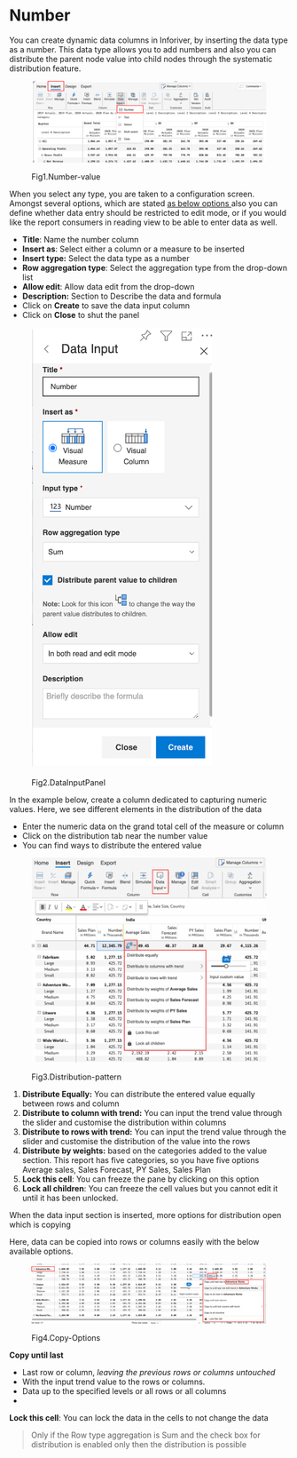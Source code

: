 # Number

You can create dynamic data columns in Inforiver, by inserting the data type as a number. This data type allows you to add numbers and also you can distribute the parent node value into child nodes through the systematic distribution feature.

<figure><img src="../../../.gitbook/assets/image (7) (1).png" alt=""><figcaption><p>Fig1.Number-value</p></figcaption></figure>

When you select any type, you are taken to a configuration screen. Amongst several options, which are stated [as below options ](./)[ ](./)also you can define whether data entry should be restricted to edit mode, or if you would like the report consumers in reading view to be able to enter data as well.&#x20;

* **Title**: Name the number column
* **Insert as**: Select either a column or a measure to be inserted
* **Insert type:** Select the data type as a number
* **Row aggregation type**: Select the aggregation type from the drop-down list
* **Allow edit**: Allow data edit from the drop-down
* **Description:** Section to Describe the data and formula
* Click on **Create** to save the data input column
* Click on **Close** to shut the panel&#x20;

<figure><img src="../../../.gitbook/assets/image (11).png" alt=""><figcaption><p>Fig2.DataInputPanel</p></figcaption></figure>

In the example below, create a column dedicated to capturing numeric values. Here, we see different elements in the distribution of the data

* Enter the numeric data on the grand total cell of the measure or column&#x20;
* Click on the distribution tab near the number value
* You can find ways to distribute the entered value

<figure><img src="../../../.gitbook/assets/image (8) (1).png" alt=""><figcaption><p>Fig3.Distribution-pattern</p></figcaption></figure>

1. **Distribute Equally:** You can distribute the entered value equally between rows and column
2. **Distribute to column with trend:** You can input the trend value through the slider and customise the distribution within columns
3. &#x20;**Distribute to rows with trend:** You can input the trend value through the slider and customise the distribution of the value into the rows
4. **Distribute by weights:** based on the categories added to the value section. This report has five categories, so you have five options Average sales, Sales Forecast, PY Sales, Sales Plan
5. **Lock this cell**: You can freeze the pane by clicking on this option
6. **Lock all children**: You can freeze the cell values but you cannot edit it until it has been unlocked.

When the data input section is inserted, more options for distribution open which is copying&#x20;

Here, data can be copied into rows or columns easily with the below available options.&#x20;

<figure><img src="../../../.gitbook/assets/image (4).png" alt=""><figcaption><p>Fig4.Copy-Options</p></figcaption></figure>

**Copy until last**

* Last row or column, _leaving the previous rows or columns untouched_
* With the input trend value to the rows or columns.
* Data up to the specified levels or all rows or all columns
*

**Lock this cell**: You can lock the data in the cells to not change the data

> Only if the Row type aggregation is Sum and the check box for distribution is enabled only then the distribution is possible

